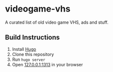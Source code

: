 # videogame-vhs
A curated list of old video game VHS, ads and stuff.

## Build Instructions
1. Install [Hugo](https://gohugo.io/getting-started/installing/)
2. Clone this repository
3. Run `hugo server`
4. Open [127.0.0.1:1313](http://127.0.0.1:1313/) in your browser
